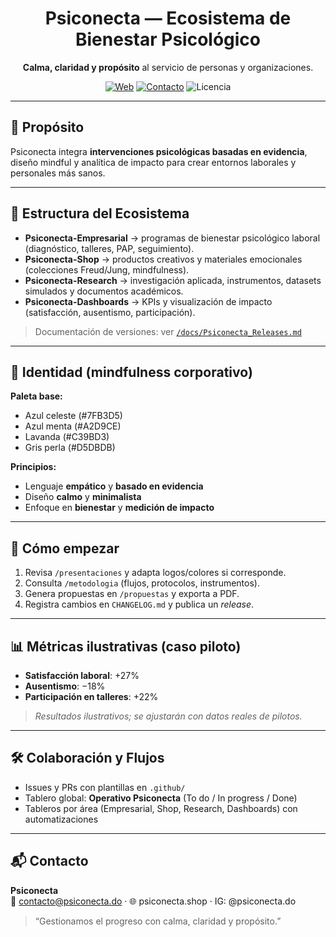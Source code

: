 <h1 align="center">Psiconecta — Ecosistema de Bienestar Psicológico</h1>
<p align="center">
  <strong>Calma, claridad y propósito</strong> al servicio de personas y organizaciones.
</p>

<p align="center">
  <a href="https://psiconecta.shop"><img alt="Web" src="https://img.shields.io/badge/Web-psiconecta.shop-7FB3D5"></a>
  <a href="mailto:contacto@psiconecta.do"><img alt="Contacto" src="https://img.shields.io/badge/Contacto-email-A2D9CE"></a>
  <img alt="Licencia" src="https://img.shields.io/badge/Licencia-MIT-C39BD3">
</p>

---

## 🧭 Propósito
Psiconecta integra **intervenciones psicológicas basadas en evidencia**, diseño mindful y analítica de impacto para crear entornos laborales y personales más sanos.

---

## 🧩 Estructura del Ecosistema

- **Psiconecta-Empresarial** → programas de bienestar psicológico laboral (diagnóstico, talleres, PAP, seguimiento).
- **Psiconecta-Shop** → productos creativos y materiales emocionales (colecciones Freud/Jung, mindfulness).
- **Psiconecta-Research** → investigación aplicada, instrumentos, datasets simulados y documentos académicos.
- **Psiconecta-Dashboards** → KPIs y visualización de impacto (satisfacción, ausentismo, participación).

> Documentación de versiones: ver [`/docs/Psiconecta_Releases.md`](./docs/Psiconecta_Releases.md)

---

## 🎨 Identidad (mindfulness corporativo)
**Paleta base:**
- Azul celeste (#7FB3D5)
- Azul menta (#A2D9CE)
- Lavanda (#C39BD3)
- Gris perla (#D5DBDB)

**Principios:**
- Lenguaje **empático** y **basado en evidencia**  
- Diseño **calmo** y **minimalista**  
- Enfoque en **bienestar** y **medición de impacto**

---

## 🚀 Cómo empezar
1. Revisa `/presentaciones` y adapta logos/colores si corresponde.  
2. Consulta `/metodologia` (flujos, protocolos, instrumentos).  
3. Genera propuestas en `/propuestas` y exporta a PDF.  
4. Registra cambios en `CHANGELOG.md` y publica un *release*.

---

## 📊 Métricas ilustrativas (caso piloto)
- **Satisfacción laboral**: +27%  
- **Ausentismo**: −18%  
- **Participación en talleres**: +22%  
> *Resultados ilustrativos; se ajustarán con datos reales de pilotos.*

---

## 🛠️ Colaboración y Flujos
- Issues y PRs con plantillas en `.github/`  
- Tablero global: **Operativo Psiconecta** (To do / In progress / Done)  
- Tableros por área (Empresarial, Shop, Research, Dashboards) con automatizaciones

---

## 📬 Contacto
**Psiconecta**  
📧 contacto@psiconecta.do · 🌐 psiconecta.shop · IG: @psiconecta.do

> “Gestionamos el progreso con calma, claridad y propósito.”
